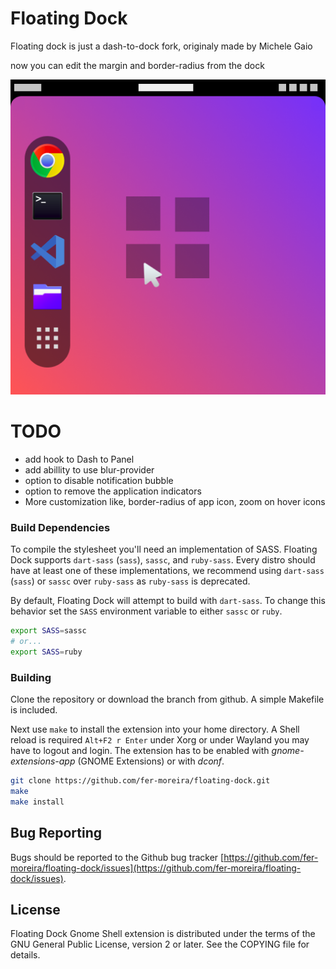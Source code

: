 # Floating Dock

Floating dock is just a dash-to-dock fork, originaly made by Michele Gaio

now you can edit the margin and border-radius from the dock

![Floating Dock](./media/github_preview.png)


# TODO

- add hook to Dash to Panel
- add abillity to use blur-provider
- option to disable notification bubble
- option to remove the application indicators
- More customization like, border-radius of app icon, zoom on hover icons


### Build Dependencies

To compile the stylesheet you'll need an implementation of SASS. Floating Dock supports `dart-sass` (`sass`), `sassc`, and `ruby-sass`. Every distro should have at least one of these implementations, we recommend using `dart-sass` (`sass`) or `sassc` over `ruby-sass` as `ruby-sass` is deprecated.

By default, Floating Dock will attempt to build with `dart-sass`. To change this behavior set the `SASS` environment variable to either `sassc` or `ruby`.

```bash
export SASS=sassc
# or...
export SASS=ruby
```

### Building

Clone the repository or download the branch from github. A simple Makefile is included.

Next use `make` to install the extension into your home directory. A Shell reload is required `Alt+F2 r Enter` under Xorg or under Wayland you may have to logout and login. The extension has to be enabled  with *gnome-extensions-app* (GNOME Extensions) or with *dconf*.

```bash
git clone https://github.com/fer-moreira/floating-dock.git
make
make install
```

## Bug Reporting

Bugs should be reported to the Github bug tracker [https://github.com/fer-moreira/floating-dock/issues](https://github.com/fer-moreira/floating-dock/issues).

## License
Floating Dock Gnome Shell extension is distributed under the terms of the GNU General Public License,
version 2 or later. See the COPYING file for details.
